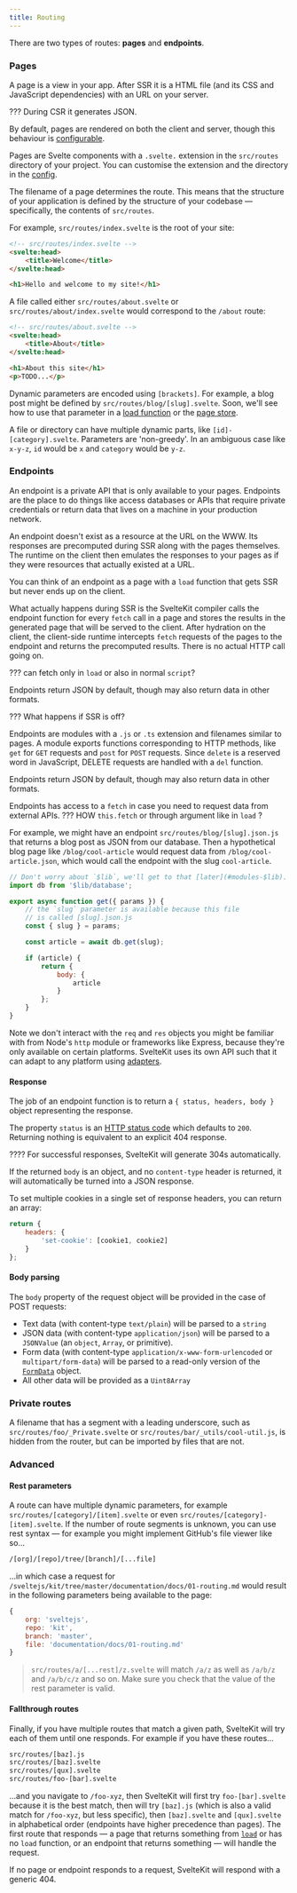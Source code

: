 ```yaml
---
title: Routing
---
```


There are two types of routes: **pages** and **endpoints**.

### Pages

A page is a view in your app. After SSR it is a HTML file (and its CSS and JavaScript dependencies) with an URL on your server.

??? During CSR it generates JSON.

By default, pages are rendered on both the client and server, though this behaviour is [configurable](#rendering).

Pages are Svelte components with a `.svelte.` extension in the `src/routes` directory of your project. You can customise the extension and the directory in the [config](#configuration).

The filename of a page determines the route. This means that the structure of your application is defined by the structure of your codebase — specifically, the contents of `src/routes`.

For example, `src/routes/index.svelte` is the root of your site:

```html
<!-- src/routes/index.svelte -->
<svelte:head>
	<title>Welcome</title>
</svelte:head>

<h1>Hello and welcome to my site!</h1>
```

A file called either `src/routes/about.svelte` or `src/routes/about/index.svelte` would correspond to the `/about` route:

```html
<!-- src/routes/about.svelte -->
<svelte:head>
	<title>About</title>
</svelte:head>

<h1>About this site</h1>
<p>TODO...</p>
```

Dynamic parameters are encoded using `[brackets]`. For example, a blog post might be defined by `src/routes/blog/[slug].svelte`. Soon, we'll see how to use that parameter in a [load function](#loading) or the [page store](#modules-$app-stores).

A file or directory can have multiple dynamic parts, like `[id]-[category].svelte`. Parameters are 'non-greedy'. In an ambiguous case like `x-y-z`, `id` would be `x` and `category` would be `y-z`.

### Endpoints

An endpoint is a private API that is only available to your pages. Endpoints are the place to do things like access databases or APIs that require private credentials or return data that lives on a machine in your production network.

An endpoint doesn't exist as a resource at the URL on the WWW. Its responses are precomputed during SSR along with the pages themselves. The runtime on the client then emulates the responses to your pages as if they were resources that actually existed at a URL.

You can think of an endpoint as a page with a `load` function that gets SSR but never ends up on the client.

What actually happens during SSR is the SvelteKit compiler calls the endpoint function for every `fetch` call in a page and stores the results in the generated page that will be served to the client. After hydration on the client, the client-side runtime intercepts `fetch` requests of the pages to the endpoint and returns the precomputed results. There is no actual HTTP call going on.

??? can fetch only in `load` or also in normal `script`?

Endpoints return JSON by default, though may also return data in other formats.

??? What happens if SSR is off?

Endpoints are modules with a `.js` or `.ts` extension and filenames similar to pages. A module exports functions corresponding to HTTP methods, like `get` for `GET` requests and `post` for `POST` requests. Since `delete` is a reserved word in JavaScript, DELETE requests are handled with a `del` function. 

Endpoints return JSON by default, though may also return data in other formats.

Endpoints has access to a `fetch` in case you need to request data from external APIs.
??? HOW `this.fetch` or through argument like in `load` ?

For example, we might have an endpoint `src/routes/blog/[slug].json.js` that returns a blog post as JSON from our database. Then a hypothetical blog page like `/blog/cool-article` would request data from `/blog/cool-article.json`, which would call the endpoint with the slug `cool-article`.

```js
// Don't worry about `$lib`, we'll get to that [later](#modules-$lib).
import db from '$lib/database';

export async function get({ params }) {
	// the `slug` parameter is available because this file
	// is called [slug].json.js
	const { slug } = params;

	const article = await db.get(slug);

	if (article) {
		return {
			body: {
				article
			}
		};
	}
}
```

Note we don't interact with the `req` and `res` objects you might be familiar with from Node's `http` module or frameworks like Express, because they're only available on certain platforms. SvelteKit uses its own API such that it can adapt to any platform using [adapters](#adapters).

#### Response

The job of an endpoint function is to return a `{ status, headers, body }` object representing the response.

The property `status` is an [HTTP status code](https://httpstatusdogs.com) which defaults to `200`. Returning nothing is equivalent to an explicit 404 response.

???? For successful responses, SvelteKit will generate 304s automatically.

If the returned `body` is an object, and no `content-type` header is returned, it will automatically be turned into a JSON response.

To set multiple cookies in a single set of response headers, you can return an array:

```js
return {
	headers: {
		'set-cookie': [cookie1, cookie2]
	}
};
```

#### Body parsing

The `body` property of the request object will be provided in the case of POST requests:
- Text data (with content-type `text/plain`) will be parsed to a `string`
- JSON data (with content-type `application/json`) will be parsed to a `JSONValue` (an `object`, `Array`, or primitive).
- Form data (with content-type `application/x-www-form-urlencoded` or `multipart/form-data`) will be parsed to a read-only version of the [`FormData`](https://developer.mozilla.org/en-US/docs/Web/API/FormData) object.
- All other data will be provided as a `Uint8Array`

### Private routes

A filename that has a segment with a leading underscore, such as `src/routes/foo/_Private.svelte` or `src/routes/bar/_utils/cool-util.js`, is hidden from the router, but can be imported by files that are not.

### Advanced

#### Rest parameters

A route can have multiple dynamic parameters, for example `src/routes/[category]/[item].svelte` or even `src/routes/[category]-[item].svelte`. If the number of route segments is unknown, you can use rest syntax — for example you might implement GitHub's file viewer like so...

```bash
/[org]/[repo]/tree/[branch]/[...file]
```

...in which case a request for `/sveltejs/kit/tree/master/documentation/docs/01-routing.md` would result in the following parameters being available to the page:

```js
{
	org: 'sveltejs',
	repo: 'kit',
	branch: 'master',
	file: 'documentation/docs/01-routing.md'
}
```

> `src/routes/a/[...rest]/z.svelte` will match `/a/z` as well as `/a/b/z` and `/a/b/c/z` and so on. Make sure you check that the value of the rest parameter is valid.

#### Fallthrough routes

Finally, if you have multiple routes that match a given path, SvelteKit will try each of them until one responds. For example if you have these routes...

```bash
src/routes/[baz].js
src/routes/[baz].svelte
src/routes/[qux].svelte
src/routes/foo-[bar].svelte
```

...and you navigate to `/foo-xyz`, then SvelteKit will first try `foo-[bar].svelte` because it is the best match, then will try `[baz].js` (which is also a valid match for `/foo-xyz`, but less specific), then `[baz].svelte` and `[qux].svelte` in alphabetical order (endpoints have higher precedence than pages). The first route that responds — a page that returns something from [`load`](#loading) or has no `load` function, or an endpoint that returns something — will handle the request.

If no page or endpoint responds to a request, SvelteKit will respond with a generic 404.
